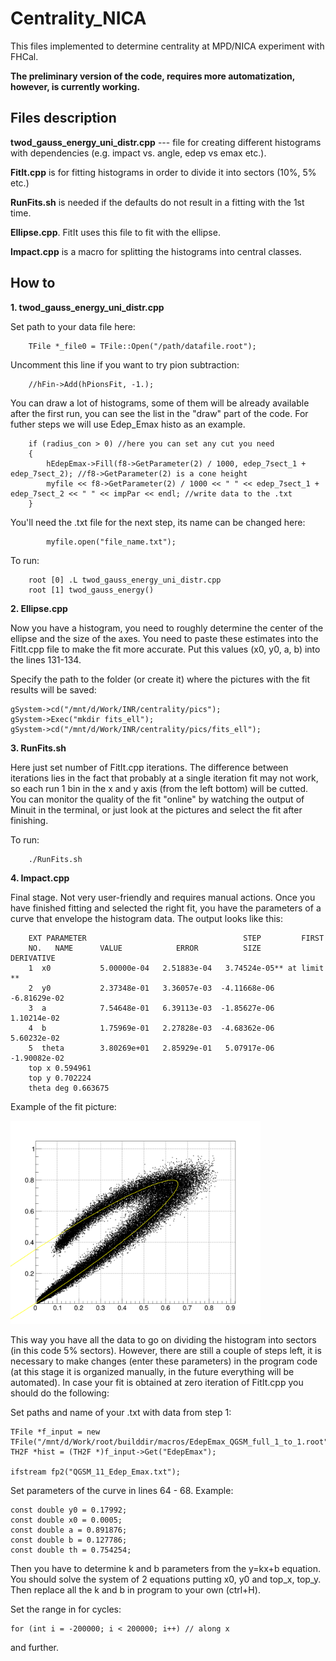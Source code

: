 # Centrality_NICA

This files implemented to determine centrality at MPD/NICA experiment with FHCal.

**The preliminary version of the code, requires more automatization, however, is currently working.**

## Files description

**twod_gauss_energy_uni_distr.cpp** --- file for creating different histograms with dependencies (e.g. impact vs. angle, edep vs emax etc.).

**FitIt.cpp** is for fitting histograms in order to divide it into sectors (10%, 5% etc.)

**RunFits.sh** is needed if the defaults do not result in a fitting with the 1st time.

**Ellipse.cpp**. FitIt uses this file to fit with the ellipse.

**Impact.cpp** is a macro for splitting the histograms into central classes.

## How to

**1. twod_gauss_energy_uni_distr.cpp**

Set path to your data file here:

        TFile *_file0 = TFile::Open("/path/datafile.root");
        
Uncomment this line if you want to try pion subtraction:

        //hFin->Add(hPionsFit, -1.);
        
You can draw a lot of histograms, some of them will be already available after the first run, you can see the list in the "draw" part of the code. For futher steps we will use Edep_Emax histo as an example.

        if (radius_con > 0) //here you can set any cut you need
        {
            hEdepEmax->Fill(f8->GetParameter(2) / 1000, edep_7sect_1 + edep_7sect_2); //f8->GetParameter(2) is a cone height
            myfile << f8->GetParameter(2) / 1000 << " " << edep_7sect_1 + edep_7sect_2 << " " << impPar << endl; //write data to the .txt
        }
        
You'll need the .txt file for the next step, its name can be changed here:

            myfile.open("file_name.txt");
            
To run:
        
        root [0] .L twod_gauss_energy_uni_distr.cpp  
        root [1] twod_gauss_energy()

**2. Ellipse.cpp**

Now you have a histogram, you need to roughly determine the center of the ellipse and the size of the axes. You need to paste these estimates into the FitIt.cpp file to make the fit more accurate. Put this values (x0, y0, a, b) into the lines 131-134. 

Specify the path to the folder (or create it) where the pictures with the fit results will be saved:

    gSystem->cd("/mnt/d/Work/INR/centrality/pics");
    gSystem->Exec("mkdir fits_ell");
    gSystem->cd("/mnt/d/Work/INR/centrality/pics/fits_ell");

**3. RunFits.sh**

Here just set number of FitIt.cpp iterations. The difference between iterations lies in the fact that probably at a single iteration fit may not work, so each run 1 bin in the x and y axis (from the left bottom) will be cutted. You can monitor the quality of the fit "online" by watching the output of Minuit in the terminal, or just look at the pictures and select the fit after finishing.

To run:

        ./RunFits.sh

**4. Impact.cpp**

Final stage. Not very user-friendly and requires manual actions. Once you have finished fitting and selected the right fit, you have the parameters of a curve that envelope the histogram data. The output looks like this:

        EXT PARAMETER                                   STEP         FIRST   
        NO.   NAME      VALUE            ERROR          SIZE      DERIVATIVE 
        1  x0           5.00000e-04   2.51883e-04   3.74524e-05** at limit **
        2  y0           2.37348e-01   3.36057e-03  -4.11668e-06  -6.81629e-02
        3  a            7.54648e-01   6.39113e-03  -1.85627e-06   1.10214e-02
        4  b            1.75969e-01   2.27828e-03  -4.68362e-06   5.60232e-02
        5  theta        3.80269e+01   2.85929e-01   5.07917e-06  -1.90082e-02
        top x 0.594961
        top y 0.702224
        theta deg 0.663675

Example of the fit picture:

<img src="https://raw.githubusercontent.com/qweek2/Centrality_NICA/master/pics_for_readme/7_run%20Ellipse%20Fit%20.png" width="400">

This way you have all the data to go on dividing the histogram into sectors (in this code 5% sectors). However, there are still a couple of steps left, it is necessary to make changes (enter these parameters) in the program code (at this stage it is organized manually, in the future everything will be automated). In case your fit is obtained at zero iteration of FitIt.cpp you should do the following:

Set paths and name of your .txt with data from step 1:

    TFile *f_input = new TFile("/mnt/d/Work/root/builddir/macros/EdepEmax_QGSM_full_1_to_1.root");
    TH2F *hist = (TH2F *)f_input->Get("EdepEmax");
    
    ifstream fp2("QGSM_11_Edep_Emax.txt");

    
Set parameters of the curve in lines 64 - 68. Example:
    
    const double y0 = 0.17992;
    const double x0 = 0.0005;
    const double a = 0.891876;
    const double b = 0.127786;
    const double th = 0.754254;
    
Then you have to determine k and b parameters from the y=kx+b equation. You should solve the system of 2 equations putting x0, y0 and top_x, top_y. Then replace all the k and b in program to your own (ctrl+H).

Set the range in for cycles:
   
    for (int i = -200000; i < 200000; i++) // along x
    
and further.



